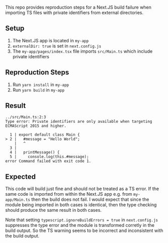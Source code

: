 This repo provides reproduction steps for a Next.JS build failure when importing TS files with private identifiers from external directories.

## Setup

1. The Next.JS app is located in `my-app`
1. `externalDir: true` is set in `next.config.js`
1. The `my-app/pages/index.tsx` file imports `src/Main.ts` which include private identifiers

## Reproduction Steps

1. Run `yarn install` in `my-app`
1. Run `yarn build` in `my-app`

## Result

```
../src/Main.ts:2:3
Type error: Private identifiers are only available when targeting ECMAScript 2015 and higher.

  1 | export default class Main {
> 2 |   #message = "Hello World";
    |   ^
  3 |
  4 |   printMessage() {
  5 |     console.log(this.#message);
error Command failed with exit code 1.
```

## Expected

This code will build just fine and should not be treated as a TS error. If the same code is imported from within the Next.JS app e.g. from `my-app/Main.ts` then the build does not fail. I would expect that since the module being imported in both cases is identical, then the type checking should produce the same result in both cases.

Note that setting `typescript.ignoreBuildErrors = true` in `next.config.js` suppresses the type error and the module is transformed corretly in the build output. So the TS warning seems to be incorrect and inconsistent with the build output.
